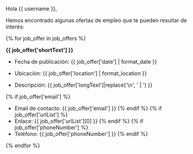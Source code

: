 Hola {{ username }},

Hemos encontrado algunas ofertas de empleo que te pueden resultar de interés:

{% for job_offer in job_offers %}

**{{ job_offer['shortText'] }}**

- Fecha de publicación: {{ job_offer['date'] | format_date }}

- Ubicación: {{ job_offer['location'] | format_location }}

- Descripción: {{ job_offer['longText']|replace('\n', ' | ') }}

{% if job_offer['email'] %}
- Email de contacto: {{ job_offer['email'] }}
{% endif %}
{% if job_offer['urlList'] %}
- Enlace: {{ job_offer['urlList'][0] }}
{% endif %}
{% if job_offer['phoneNumber'] %}
- Teléfono: {{ job_offer['phoneNumber'] }}
{% endif %}

{% endfor %}
